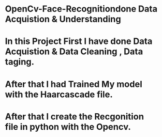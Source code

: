 # OpenCv-Face-Recognitiondone Data Acquistion & Understanding
# In this Project First I have done Data Acquistion & Data Cleaning , Data taging.
# After that I had Trained My model with the Haarcascade file.
# After that I create the Recgonition file in python with the Opencv.
